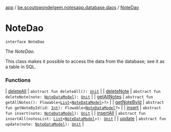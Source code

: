 [app](../../index.md) / [be.scoutswondelgem.notesapp.database.daos](../index.md) / [NoteDao](./index.md)

# NoteDao

`interface NoteDao`

The *NoteDao*.

This class makes it possible to access the data from the database;
see it as a table in SQL.

### Functions

| [deleteAll](delete-all.md) | `abstract fun deleteAll(): `[`Unit`](https://kotlinlang.org/api/latest/jvm/stdlib/kotlin/-unit/index.html) |
| [deleteNote](delete-note.md) | `abstract fun deleteNote(note: `[`NoteDataModel`](../../be.scoutswondelgem.notesapp.database.entities/-note-data-model/index.md)`): `[`Unit`](https://kotlinlang.org/api/latest/jvm/stdlib/kotlin/-unit/index.html) |
| [getAllNotes](get-all-notes.md) | `abstract fun getAllNotes(): Flowable<`[`List`](https://kotlinlang.org/api/latest/jvm/stdlib/kotlin.collections/-list/index.html)`<`[`NoteDataModel`](../../be.scoutswondelgem.notesapp.database.entities/-note-data-model/index.md)`>?>` |
| [getNoteById](get-note-by-id.md) | `abstract fun getNoteById(id: `[`Int`](https://kotlinlang.org/api/latest/jvm/stdlib/kotlin/-int/index.html)`): Flowable<`[`NoteDataModel`](../../be.scoutswondelgem.notesapp.database.entities/-note-data-model/index.md)`?>` |
| [insert](insert.md) | `abstract fun insert(note: `[`NoteDataModel`](../../be.scoutswondelgem.notesapp.database.entities/-note-data-model/index.md)`): `[`Unit`](https://kotlinlang.org/api/latest/jvm/stdlib/kotlin/-unit/index.html) |
| [insertAll](insert-all.md) | `abstract fun insertAll(notesList: `[`List`](https://kotlinlang.org/api/latest/jvm/stdlib/kotlin.collections/-list/index.html)`<`[`NoteDataModel`](../../be.scoutswondelgem.notesapp.database.entities/-note-data-model/index.md)`>): `[`Unit`](https://kotlinlang.org/api/latest/jvm/stdlib/kotlin/-unit/index.html) |
| [update](update.md) | `abstract fun update(note: `[`NoteDataModel`](../../be.scoutswondelgem.notesapp.database.entities/-note-data-model/index.md)`): `[`Unit`](https://kotlinlang.org/api/latest/jvm/stdlib/kotlin/-unit/index.html) |

